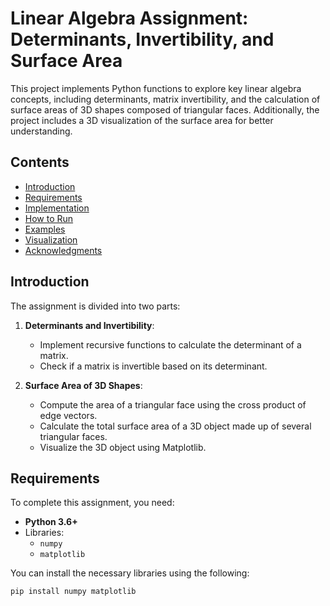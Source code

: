 # Linear Algebra Assignment: Determinants, Invertibility, and Surface Area

This project implements Python functions to explore key linear algebra concepts, including determinants, matrix invertibility, and the calculation of surface areas of 3D shapes composed of triangular faces. Additionally, the project includes a 3D visualization of the surface area for better understanding.

## Contents

- [Introduction](#introduction)
- [Requirements](#requirements)
- [Implementation](#implementation)
- [How to Run](#how-to-run)
- [Examples](#examples)
- [Visualization](#visualization)
- [Acknowledgments](#acknowledgments)

## Introduction

The assignment is divided into two parts:

1. **Determinants and Invertibility**:
   - Implement recursive functions to calculate the determinant of a matrix.
   - Check if a matrix is invertible based on its determinant.
   
2. **Surface Area of 3D Shapes**:
   - Compute the area of a triangular face using the cross product of edge vectors.
   - Calculate the total surface area of a 3D object made up of several triangular faces.
   - Visualize the 3D object using Matplotlib.

## Requirements

To complete this assignment, you need:
- **Python 3.6+**
- Libraries:
  - `numpy`
  - `matplotlib`

You can install the necessary libraries using the following:
```bash
pip install numpy matplotlib
